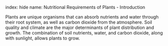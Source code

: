 index: hide
name: Nutritional Requirements of Plants - Introduction

Plants are unique organisms that can absorb nutrients and water through their root system, as well as carbon dioxide from the atmosphere. Soil quality and climate are the major determinants of plant distribution and growth. The combination of soil nutrients, water, and carbon dioxide, along with sunlight, allows plants to grow.

